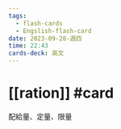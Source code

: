 ```yaml
---
tags:
  - flash-cards
  - Engslish-flash-card
date: 2023-09-28-週四
time: 22:43
cards-deck: 英文
---
```


# [[ration]] #card 
配給量、定量、限量

